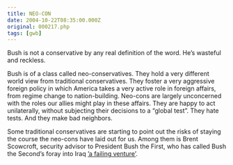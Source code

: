 ```yaml
---
title: NEO-CON
date: 2004-10-22T08:35:00.000Z
original: 000217.php
tags: [gwb]
---
```


Bush is not a conservative by any real definition of the word. He’s wasteful and reckless.

Bush is of a class called neo-conservatives. They hold a very different world view from traditional conservatives. They foster a very aggressive foreign policy in which America takes a very active role in foreign affairs, from regime change to nation-building. Neo-cons are largely unconcerned with the roles our allies might play in these affairs. They are happy to act unilaterally, without subjecting their decisions to a “global test”. They hate tests. And they make bad neighbors.

Some traditional conservatives are starting to point out the risks of staying the course the neo-cons have laid out for us. Among them is Brent Scowcroft, security advisor to President Bush the First, who has called Bush the Second’s foray into Iraq <a href="http://www.usatoday.com/news/washington/2004-10-16-failing-venture_x.htm">’a failing venture’</a>.
